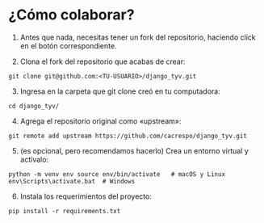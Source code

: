 # ¿Cómo colaborar?

1. Antes que nada, necesitas tener un fork del repositorio, haciendo click en el botón correspondiente.

2. Clona el fork del repositorio que acabas de crear:

`git clone git@github.com:<TU-USUARIO>/django_tyv.git`

3. Ingresa en la carpeta que git clone creó en tu computadora:

`cd django_tyv/`

4. Agrega el repositorio original como «upstream»:

`git remote add upstream https://github.com/cacrespo/django_tyv.git`

5. (es opcional, pero recomendamos hacerlo) Crea un entorno virtual y actívalo:

``python -m venv env
source env/bin/activate   # macOS y Linux
env\Scripts\activate.bat  # Windows``

6. Instala los requerimientos del proyecto:

`pip install -r requirements.txt`
